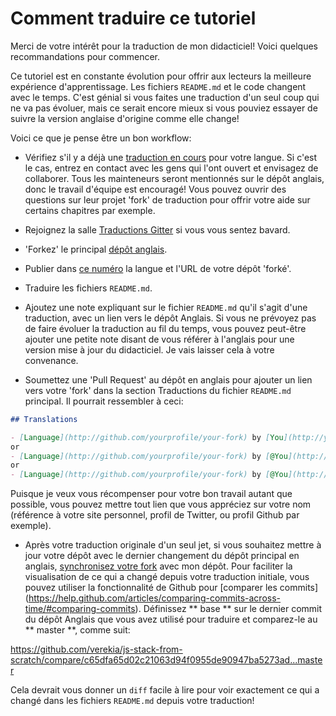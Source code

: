 # Comment traduire ce tutoriel

Merci de votre intérêt pour la traduction de mon didacticiel! Voici quelques recommandations pour commencer.

Ce tutoriel est en constante évolution pour offrir aux lecteurs la meilleure expérience d'apprentissage. Les fichiers `README.md` et le code changent avec le temps. C'est génial si vous faites une traduction d'un seul coup qui ne va pas évoluer, mais ce serait encore mieux si vous pouviez essayer de suivre la version anglaise d'origine comme elle change!

Voici ce que je pense être un bon workflow:

- Vérifiez s'il y a déjà une [traduction en cours](https://github.com/verekia/js-stack-from-scratch/issues/147) pour votre langue. Si c'est le cas, entrez en contact avec les gens qui l'ont ouvert et envisagez de collaborer. Tous les mainteneurs seront mentionnés sur le dépôt anglais, donc le travail d'équipe est encouragé! Vous pouvez ouvrir des questions sur leur projet 'fork' de traduction pour offrir votre aide sur certains chapitres par exemple.

- Rejoignez la salle [Traductions Gitter](https://gitter.im/js-stack-from-scratch/Translations) si vous vous sentez bavard.

- 'Forkez' le principal [dépôt anglais](https://github.com/verekia/js-stack-from-scratch).

- Publier dans [ce numéro](https://github.com/verekia/js-stack-from-scratch/issues/147) la langue et l'URL de votre dépôt 'forké'.

- Traduire les fichiers `README.md`.

- Ajoutez une note expliquant sur le fichier `README.md` qu'il s'agit d'une traduction, avec un lien vers le dépôt Anglais. Si vous ne prévoyez pas de faire évoluer la traduction au fil du temps, vous pouvez peut-être ajouter une petite note disant de vous référer à l'anglais pour une version mise à jour du didacticiel. Je vais laisser cela à votre convenance.

- Soumettez une 'Pull Request' au dépôt en anglais pour ajouter un lien vers votre 'fork' dans la section Traductions du fichier `README.md` principal. Il pourrait ressembler à ceci:

```md
## Translations

- [Language](http://github.com/yourprofile/your-fork) by [You](http://yourwebsite.com)
or
- [Language](http://github.com/yourprofile/your-fork) by [@You](http://twitter.com/yourprofile)
or
- [Language](http://github.com/yourprofile/your-fork) by [@You](http://github.com/yourprofile)
```

Puisque je veux vous récompenser pour votre bon travail autant que possible, vous pouvez mettre tout lien que vous appréciez sur votre nom (référence à votre site personnel, profil de Twitter, ou profil Github par exemple).

- Après votre traduction originale d'un seul jet, si vous souhaitez mettre à jour votre dépôt avec le dernier changement du dépôt principal en anglais, [synchronisez votre fork](https://help.github.com/articles/syncing-a-fork/) avec mon dépôt. Pour faciliter la visualisation de ce qui a changé depuis votre traduction initiale, vous pouvez utiliser la fonctionnalité de Github pour [comparer les commits] (https://help.github.com/articles/comparing-commits-across-time/#comparing-commits). Définissez ** base ** sur le dernier commit du dépôt Anglais que vous avez utilisé pour traduire et comparez-le au ** master **, comme suit:

<!-- markdownlint-disable MD034 -->
https://github.com/verekia/js-stack-from-scratch/compare/c65dfa65d02c21063d94f0955de90947ba5273ad...master
<!-- markdownlint-enable MD034 -->

Cela devrait vous donner un `diff` facile à lire pour voir exactement ce qui a changé dans les fichiers `README.md` depuis votre traduction!

